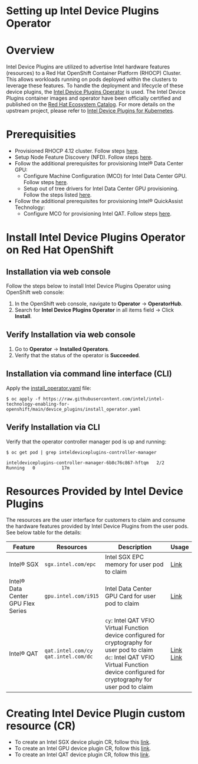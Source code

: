 # Setting up Intel Device Plugins Operator 

# Overview
Intel Device Plugins are utilized to advertise Intel hardware features (resources) to a Red Hat OpenShift Container Platform (RHOCP) Cluster. This allows workloads running on pods deployed within the clusters to leverage these features. To handle the deployment and lifecycle of these device plugins, the [Intel Device Plugins Operator](https://catalog.redhat.com/software/container-stacks/detail/61e9f2d7b9cdd99018fc5736) is used. The Intel Device Plugins container images and operator have been officially certified and published on the [Red Hat Ecosystem Catalog](https://catalog.redhat.com/software/container-stacks/detail/61e9f2d7b9cdd99018fc5736). For more details on the upstream project, please refer to [Intel Device Plugins for Kubernetes](https://github.com/intel/intel-device-plugins-for-kubernetes).  

# Prerequisities
- Provisioned RHOCP 4.12 cluster. Follow steps [here](/README.md).
- Setup Node Feature Discovery (NFD). Follow steps [here](/nfd/README.md).
- Follow the additional prerequisites for provisioning Intel® Data Center GPU: 
    - Configure Machine Configuration (MCO) for Intel Data Center GPU. Follow steps [here](/machine_configuration/README.md#machine-configuration-for-intel®-data-center-gpu).
    - Setup out of tree drivers for Intel Data Center GPU provisioning. Follow the steps listed [here](/kmmo/README.md). 
- Follow the additional prerequisites for provisioning Intel® QuickAssist Technology: 
    - Configure MCO for provisioning Intel QAT. Follow steps [here](/machine_configuration/README.md#machine-configuration-for-provisioning-intel-qat).

# Install Intel Device Plugins Operator on Red Hat OpenShift
## Installation via web console
Follow the steps below to install Intel Device Plugins Operator using OpenShift web console:
1.	In the OpenShift web console, navigate to **Operator** -> **OperatorHub**.
2.	Search for **Intel Device Plugins Operator** in all items field -> Click **Install**.
## Verify Installation via web console
1.	Go to **Operator** -> **Installed Operators**.
2.	Verify that the status of the operator is **Succeeded**.

## Installation via command line interface (CLI)
Apply the [install_operator.yaml](/device_plugins/install_operator.yaml) file:
```
$ oc apply -f https://raw.githubusercontent.com/intel/intel-technology-enabling-for-openshift/main/device_plugins/install_operator.yaml
```

## Verify Installation via CLI
Verify that the operator controller manager pod is up and running:
```
$ oc get pod | grep inteldeviceplugins-controller-manager

inteldeviceplugins-controller-manager-6b8c76c867-hftqm   2/2     Running   0          17m
```

# Resources Provided by Intel Device Plugins
The resources are the user interface for customers to claim and consume the hardware features provided by Intel Device Plugins from the user pods. See below table for the details:

| Feature | Resources | Description | Usage |
| ------- | --------- | ----------- | ----- |
| Intel® SGX | `sgx.intel.com/epc` | Intel SGX EPC memory for user pod to claim | [Link](https://github.com/intel/intel-technology-enabling-for-openshift/blob/64a6c86f3be25459c14ea988e892f9f5d873a8ca/tests/l2/sgx/sgx_job.yaml#L21) |
| Intel® Data Center GPU Flex Series | `gpu.intel.com/i915 ` | Intel Data Center GPU Card for user pod to claim | [Link](https://github.com/intel/intel-technology-enabling-for-openshift/blob/main/device_plugins/deploy_gpu.md#using-intel-data-center-gpu-resource-exclusively) |
| Intel® QAT | `qat.intel.com/cy` </br> `qat.intel.com/dc` | `cy`: Intel QAT VFIO Virtual Function device configured for cryptography for user pod to claim </br> `dc`: Intel QAT VFIO Virtual Function device configured for cryptography for user pod to claim | [Link](https://github.com/intel/intel-technology-enabling-for-openshift/blob/main/tests/l2/qat/qatlib_job.yaml#L24) </br> [Link](https://github.com/intel/intel-technology-enabling-for-openshift/blob/main/tests/l2/qat/qatlib_job.yaml#L28) |


# Creating Intel Device Plugin custom resource (CR)
- To create an Intel SGX device plugin CR, follow this [link](/device_plugins/deploy_sgx.md).
- To create an Intel GPU device plugin CR, follow this [link](/device_plugins/deploy_gpu.md).
- To create an Intel QAT device plugin CR, follow this [link](/device_plugins/deploy_qat.md).

